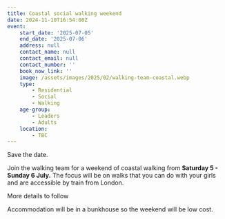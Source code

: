 ```yaml
---
title: Coastal social walking weekend
date: 2024-11-10T16:54:00Z
event:
    start_date: '2025-07-05'
    end_date: '2025-07-06'
    address: null
    contact_name: null
    contact_email: null
    contact_number: ''
    book_now_link: ''
    image: /assets/images/2025/02/walking-team-coastal.webp
    type:
        - Residential
        - Social
        - Walking
    age-group:
        - Leaders
        - Adults
    location:
        - TBC
---
```

Save the date.

Join the walking team for a weekend of coastal walking from **Saturday 5 - Sunday 6 July.** The focus will be on walks that you can do with your girls and are accessible by train from London.

More details to follow

Accommodation will be in a bunkhouse so the weekend will be low cost.
